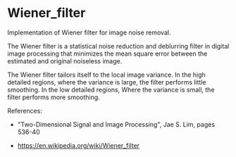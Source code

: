 # Wiener_filter
Implementation of Wiener filter for image noise removal.

The Wiener filter is a statistical noise reduction and deblurring filter in digital image processing that minimizes the mean square error between the estimated and original noiseless image.

The Wiener filter tailors itself to the local image variance.
In the high detailed regions, where the variance is large, the filter performs little smoothing.
In the low detailed regions, Where the variance is small, the filter performs more smoothing.


References:

- "Two-Dimensional Signal and Image Processing", Jae S. Lim, pages 536-40

- https://en.wikipedia.org/wiki/Wiener_filter
